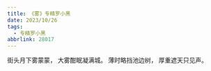 ```yaml
---
title: 《雾》专精罗小黑
date: 2023/10/26
tags:
  - 专精罗小黑
abbrlink: 28017
---
```

街头月下雾蒙蒙，
大雾酣眠凝满城。
薄时略挡池边树，
厚重遮天只见声。
